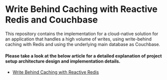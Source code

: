 # Write Behind Caching with Reactive Redis and Couchbase
This repository contains the implementation for a cloud-native solution for an application that handles a high volume of writes, using write-behind caching with Redis and using the underlying main database as Couchbase.


#### Please take a look at the below article for a detailed explanation of project setup architecture design and implementation details.

* [Write Behind Caching with Reactive Redis](https://blog.stackademic.com/how-to-handle-a-write-heavy-workload-effectively-with-spring-reactive-redis-02e7c6acdf09?sk=3ce9d057b38a826e1101ea8dcd941189)
  

